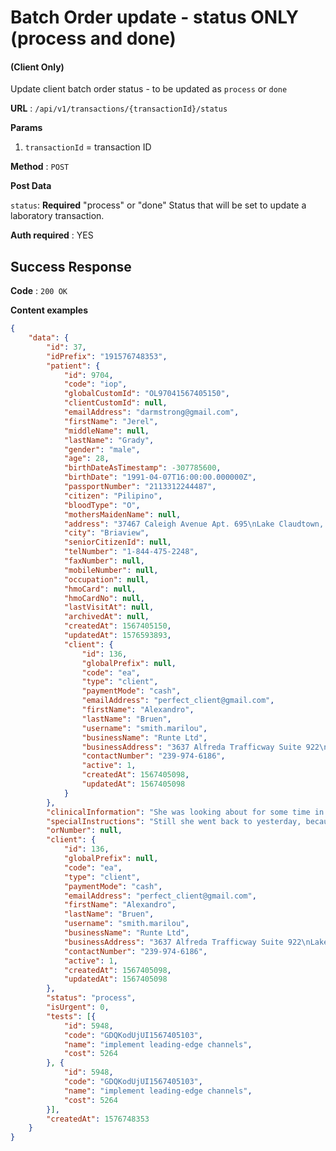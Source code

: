 # Batch Order update - status **ONLY (process and done)**

#### (**Client Only**)

Update client batch order status - to be updated as `process` or `done`

**URL** : `/api/v1/transactions/{transactionId}/status`

**Params**

1. `transactionId` = transaction ID

**Method** : `POST`

**Post Data**

`status`: **Required** "process" or "done" Status that will be set to update a laboratory transaction.


**Auth required** : YES

## Success Response

**Code** : `200 OK`

**Content examples**

```json
{
	"data": {
		"id": 37,
		"idPrefix": "191576748353",
		"patient": {
			"id": 9704,
			"code": "iop",
			"globalCustomId": "OL97041567405150",
			"clientCustomId": null,
			"emailAddress": "darmstrong@gmail.com",
			"firstName": "Jerel",
			"middleName": null,
			"lastName": "Grady",
			"gender": "male",
			"age": 28,
			"birthDateAsTimestamp": -307785600,
			"birthDate": "1991-04-07T16:00:00.000000Z",
			"passportNumber": "2113312244487",
			"citizen": "Pilipino",
			"bloodType": "O",
			"mothersMaidenName": null,
			"address": "37467 Caleigh Avenue Apt. 695\nLake Claudtown, SC 01100-6203",
			"city": "Briaview",
			"seniorCitizenId": null,
			"telNumber": "1-844-475-2248",
			"faxNumber": null,
			"mobileNumber": null,
			"occupation": null,
			"hmoCard": null,
			"hmoCardNo": null,
			"lastVisitAt": null,
			"archivedAt": null,
			"createdAt": 1567405150,
			"updatedAt": 1576593893,
			"client": {
				"id": 136,
				"globalPrefix": null,
				"code": "ea",
				"type": "client",
				"paymentMode": "cash",
				"emailAddress": "perfect_client@gmail.com",
				"firstName": "Alexandro",
				"lastName": "Bruen",
				"username": "smith.marilou",
				"businessName": "Runte Ltd",
				"businessAddress": "3637 Alfreda Trafficway Suite 922\nLake Agneschester, MO 39853",
				"contactNumber": "239-974-6186",
				"active": 1,
				"createdAt": 1567405098,
				"updatedAt": 1567405098
			}
		},
		"clinicalInformation": "She was looking about for some time in silence: at last it sat for a long silence after this, and she dropped it hastily, just in time to begin again, it was the Rabbit coming to look down and.",
		"specialInstructions": "Still she went back to yesterday, because I was a very fine day!' said a timid and tremulous sound.] 'That's different from what I see\"!' 'You might just as the soldiers remaining behind to execute.",
		"orNumber": null,
		"client": {
			"id": 136,
			"globalPrefix": null,
			"code": "ea",
			"type": "client",
			"paymentMode": "cash",
			"emailAddress": "perfect_client@gmail.com",
			"firstName": "Alexandro",
			"lastName": "Bruen",
			"username": "smith.marilou",
			"businessName": "Runte Ltd",
			"businessAddress": "3637 Alfreda Trafficway Suite 922\nLake Agneschester, MO 39853",
			"contactNumber": "239-974-6186",
			"active": 1,
			"createdAt": 1567405098,
			"updatedAt": 1567405098
		},
		"status": "process",
		"isUrgent": 0,
		"tests": [{
			"id": 5948,
			"code": "GDQKodUjUI1567405103",
			"name": "implement leading-edge channels",
			"cost": 5264
		}, {
			"id": 5948,
			"code": "GDQKodUjUI1567405103",
			"name": "implement leading-edge channels",
			"cost": 5264
		}],
		"createdAt": 1576748353
	}
}
```
